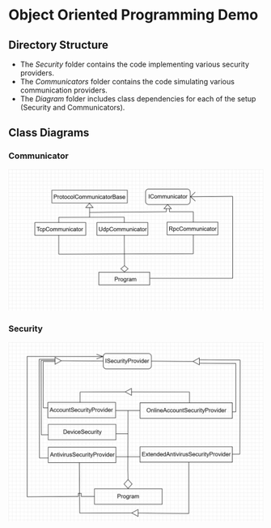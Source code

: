 # Object Oriented Programming Demo

## Directory Structure

- The *Security* folder contains the code implementing various security providers.
- The *Communicators* folder contains the code simulating various communication providers.
- The *Diagram* folder includes class dependencies for each of the setup (Security and Communicators).

## Class Diagrams

### Communicator
![Security-class-diagram](Diagrams/Communicator.png)


### Security
![Security-class-diagram](Diagrams/SecurityProvider.png)
